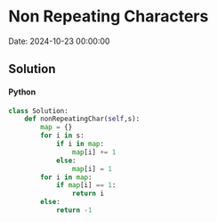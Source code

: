 # Non Repeating Characters

Date: 2024-10-23 00:00:00

## Solution

#### Python
```python
class Solution:
    def nonRepeatingChar(self,s):
        map = {}
        for i in s:
            if i in map:
                map[i] += 1
            else:
                map[i] = 1
        for i in map:
            if map[i] == 1:
                return i
        else:
            return -1
 ```